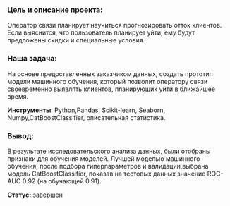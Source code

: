 ### Цель и описание проекта: 
Оператор связи планирует научиться прогнозировать отток клиентов. Если выяснится, что пользователь планирует уйти, ему будут предложены скидки и специальные условия.

### Наша задача:
На основе предоставленных заказчиком данных, создать прототип модели машинного обучения, который позволит оператору связи своевременно выявлять клиентов, планирующих уйти в ближайшее время. 

**Инструменты**:
Python,Pandas, Scikit-learn, Seaborn, Numpy,CatBoostClassifier, описательная статистика.

### Вывод:
В результате исследовательского анализа данных, были отобраны признаки для обучения моделей. Лучшей моделью машинного обучения, после подбора гиперпараметров и валидации,выбрана модель CatBoostClassifier, показав на тестовых данных значение ROC-AUC 0.92 (на обучающей 0.91).

**Статус:** завершен

